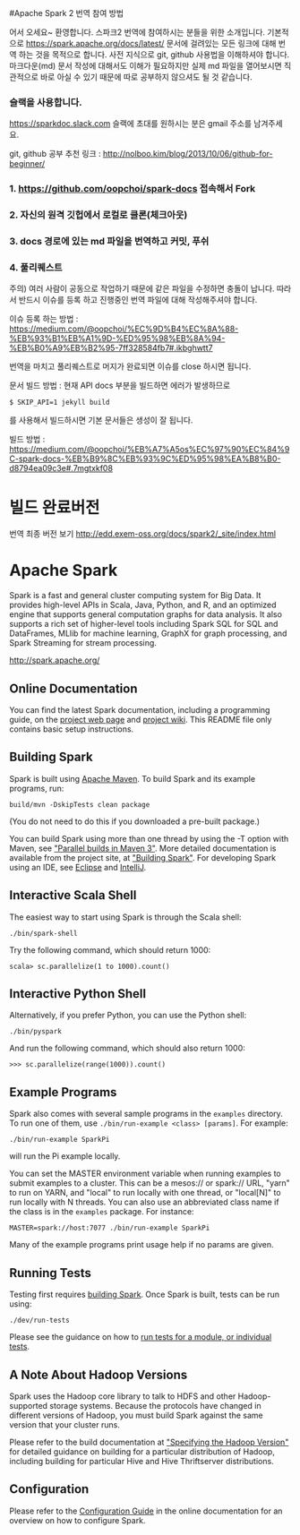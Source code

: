#Apache Spark 2 번역 참여 방법

어서 오세요~ 환영합니다. 스파크2 번역에 참여하시는 분들을 위한 소개입니다.
기본적으로 https://spark.apache.org/docs/latest/ 문서에 걸려있는 모든 링크에 대해 번역 하는 것을 목적으로 합니다.
사전 지식으로 git, github 사용법을 이해하셔야 합니다. 마크다운(md) 문서 작성에 대해서도 이해가 필요하지만 실제 md 파일을 열어보시면 직관적으로 바로 아실 수 있기 때문에 따로 공부하지 않으셔도 될 것 같습니다.

### 슬랙을 사용합니다.

https://sparkdoc.slack.com
슬랙에 초대를 원하시는 분은 gmail 주소를 남겨주세요. 

git, github 공부 추천 링크 : http://nolboo.kim/blog/2013/10/06/github-for-beginner/

### 1. https://github.com/oopchoi/spark-docs 접속해서 Fork
### 2. 자신의 원격 깃헙에서 로컬로 클론(체크아웃)
### 3. docs 경로에 있는 md 파일을 번역하고 커밋, 푸쉬
### 4. 풀리퀘스트

주의) 여러 사람이 공동으로 작업하기 때문에 같은 파일을 수정하면 충돌이 납니다. 따라서 반드시 이슈를 등록 하고 진행중인 번역 파일에 대해 작성해주셔야 합니다.

이슈 등록 하는 방법 : https://medium.com/@oopchoi/%EC%9D%B4%EC%8A%88-%EB%93%B1%EB%A1%9D-%ED%95%98%EB%8A%94-%EB%B0%A9%EB%B2%95-7ff328584fb7#.ikbghwtt7

번역을 마치고 풀리퀘스트로 머지가 완료되면 이슈를 close 하시면 됩니다.

문서 빌드 방법 : 현재 API docs 부분을 빌드하면 에러가 발생하므로

`$ SKIP_API=1 jekyll build`

를 사용해서 빌드하시면 기본 문서들은 생성이 잘 됩니다.

빌드 방법 : https://medium.com/@oopchoi/%EB%A7%A5os%EC%97%90%EC%84%9C-spark-docs-%EB%B9%8C%EB%93%9C%ED%95%98%EA%B8%B0-d8794ea09c3e#.7mgtxkf08

# 빌드 완료버전 

번역 최종 버전 보기
http://edd.exem-oss.org/docs/spark2/_site/index.html 

# Apache Spark

Spark is a fast and general cluster computing system for Big Data. It provides
high-level APIs in Scala, Java, Python, and R, and an optimized engine that
supports general computation graphs for data analysis. It also supports a
rich set of higher-level tools including Spark SQL for SQL and DataFrames,
MLlib for machine learning, GraphX for graph processing,
and Spark Streaming for stream processing.

<http://spark.apache.org/>


## Online Documentation

You can find the latest Spark documentation, including a programming
guide, on the [project web page](http://spark.apache.org/documentation.html)
and [project wiki](https://cwiki.apache.org/confluence/display/SPARK).
This README file only contains basic setup instructions.

## Building Spark

Spark is built using [Apache Maven](http://maven.apache.org/).
To build Spark and its example programs, run:

    build/mvn -DskipTests clean package

(You do not need to do this if you downloaded a pre-built package.)

You can build Spark using more than one thread by using the -T option with Maven, see ["Parallel builds in Maven 3"](https://cwiki.apache.org/confluence/display/MAVEN/Parallel+builds+in+Maven+3).
More detailed documentation is available from the project site, at
["Building Spark"](http://spark.apache.org/docs/latest/building-spark.html).
For developing Spark using an IDE, see [Eclipse](https://cwiki.apache.org/confluence/display/SPARK/Useful+Developer+Tools#UsefulDeveloperTools-Eclipse)
and [IntelliJ](https://cwiki.apache.org/confluence/display/SPARK/Useful+Developer+Tools#UsefulDeveloperTools-IntelliJ).

## Interactive Scala Shell

The easiest way to start using Spark is through the Scala shell:

    ./bin/spark-shell

Try the following command, which should return 1000:

    scala> sc.parallelize(1 to 1000).count()

## Interactive Python Shell

Alternatively, if you prefer Python, you can use the Python shell:

    ./bin/pyspark

And run the following command, which should also return 1000:

    >>> sc.parallelize(range(1000)).count()

## Example Programs

Spark also comes with several sample programs in the `examples` directory.
To run one of them, use `./bin/run-example <class> [params]`. For example:

    ./bin/run-example SparkPi

will run the Pi example locally.

You can set the MASTER environment variable when running examples to submit
examples to a cluster. This can be a mesos:// or spark:// URL,
"yarn" to run on YARN, and "local" to run
locally with one thread, or "local[N]" to run locally with N threads. You
can also use an abbreviated class name if the class is in the `examples`
package. For instance:

    MASTER=spark://host:7077 ./bin/run-example SparkPi

Many of the example programs print usage help if no params are given.

## Running Tests

Testing first requires [building Spark](#building-spark). Once Spark is built, tests
can be run using:

    ./dev/run-tests

Please see the guidance on how to
[run tests for a module, or individual tests](https://cwiki.apache.org/confluence/display/SPARK/Useful+Developer+Tools).

## A Note About Hadoop Versions

Spark uses the Hadoop core library to talk to HDFS and other Hadoop-supported
storage systems. Because the protocols have changed in different versions of
Hadoop, you must build Spark against the same version that your cluster runs.

Please refer to the build documentation at
["Specifying the Hadoop Version"](http://spark.apache.org/docs/latest/building-spark.html#specifying-the-hadoop-version)
for detailed guidance on building for a particular distribution of Hadoop, including
building for particular Hive and Hive Thriftserver distributions.

## Configuration

Please refer to the [Configuration Guide](http://spark.apache.org/docs/latest/configuration.html)
in the online documentation for an overview on how to configure Spark.
